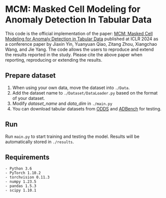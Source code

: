 # MCM: Masked Cell Modeling for Anomaly Detection In Tabular Data

This code is the official implementation of the paper: [MCM: Masked Cell Modeling for Anomaly Detection in Tabular Data](https://openreview.net/forum?id=lNZJyEDxy4) published at ICLR 2024 as a conference paper by Jiaxin Yin, Yuanyuan Qiao, Zitang Zhou, Xiangchao Wang, and Jie Yang. The code allows the users to reproduce and extend the results reported in the study. Please cite the above paper when reporting, reproducing or extending the results.


## Prepare dataset
   1) When using your own data, move the dataset into `./Data`. 
   2) Add the dataset name to `./Dataset/DataLoader.py` based on the format of your dataset.
   3) Modify *dataset_name* and *data_dim* in `./main.py`
   4) You can download tabular datasets from [ODDS](https://odds.cs.stonybrook.edu/) and [ADBench](https://github.com/Minqi824/ADBench) for testing.

## Run
Run `main.py` to start training and testing the model. Results will be automatically stored in `./results`.


## Requirements
```
- Python 3.6
- PyTorch 1.10.2
- torchvision 0.11.3
- numpy 1.23.5
- pandas 1.5.3
- scipy 1.10.1
```
